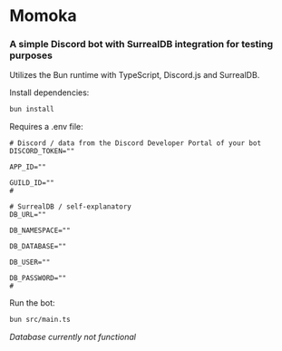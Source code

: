 # Momoka
### A simple Discord bot with SurrealDB integration for testing purposes

Utilizes the Bun runtime with TypeScript, Discord.js and SurrealDB.

Install dependencies:
```bash
bun install
```

Requires a .env file:
```env
# Discord / data from the Discord Developer Portal of your bot
DISCORD_TOKEN=""

APP_ID=""

GUILD_ID=""
#

# SurrealDB / self-explanatory
DB_URL=""

DB_NAMESPACE=""

DB_DATABASE=""

DB_USER=""

DB_PASSWORD=""
#
```

Run the bot:
```bash
bun src/main.ts
```

*Database currently not functional*
